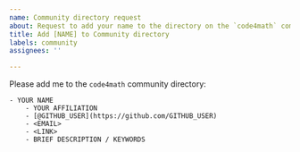 ```yaml
---
name: Community directory request
about: Request to add your name to the directory on the `code4math` community page.
title: Add [NAME] to Community directory
labels: community
assignees: ''

---
```


Please add me to the `code4math` community directory:

```
- YOUR NAME
    - YOUR AFFILIATION
    - [@GITHUB_USER](https://github.com/GITHUB_USER)
    - <EMAIL>
    - <LINK>
    - BRIEF DESCRIPTION / KEYWORDS
```

